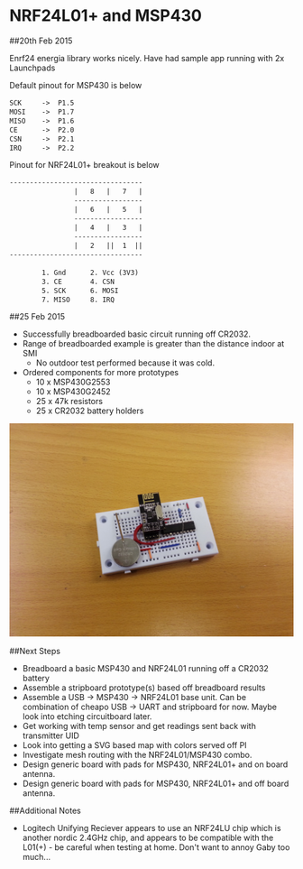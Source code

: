 NRF24L01+ and MSP430
====================

##20th Feb 2015

Enrf24 energia library works nicely. Have had sample app running with 2x Launchpads

Default pinout for MSP430 is below

    SCK		-> 	P1.5
    MOSI 	-> 	P1.7
    MISO 	-> 	P1.6
    CE 		-> 	P2.0
    CSN 	-> 	P2.1
    IRQ		-> 	P2.2
    
Pinout for NRF24L01+ breakout is below

    ---------------------------------
    				|	8	|	7	|
    				-----------------
    				|	6	|	5	|
    				-----------------
    				|	4	|	3	|
    				-----------------
    				|	2	||	1  ||
    ---------------------------------

    		1. Gnd		2. Vcc (3V3)
    		3. CE 		4. CSN
    		5. SCK 		6. MOSI
    		7. MISO		8. IRQ

##25 Feb 2015
- Successfully breadboarded basic circuit running off CR2032.
- Range of breadboarded example is greater than the distance indoor at SMI
	- No outdoor test performed because it was cold.
- Ordered components for more prototypes
	- 10 x MSP430G2553
	- 10 x MSP430G2452
	- 25 x 47k resistors
	- 25 x CR2032 battery holders

![](img/NRF24L01_breadboard.jpg)



##Next Steps
- Breadboard a basic MSP430 and NRF24L01 running off a CR2032 battery
- Assemble a stripboard prototype(s) based off breadboard results
- Assemble a USB -> MSP430 -> NRF24L01 base unit. Can be combination of cheapo USB -> UART and stripboard for now. Maybe look into etching circuitboard later.
- Get working with temp sensor and get readings sent back with transmitter UID
- Look into getting a SVG based map with colors served off PI
- Investigate mesh routing with the NRF24L01/MSP430 combo.
- Design generic board with pads for MSP430, NRF24L01+ and on board antenna.
- Design generic board with pads for MSP430, NRF24L01+ and off board antenna.

##Additional Notes
- Logitech Unifying Reciever appears to use an NRF24LU chip which is another nordic 2.4GHz chip, and appears to be compatible with the L01(+) - be careful when testing at home. Don't want to annoy Gaby too much...